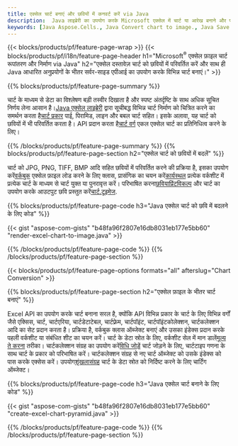 ```yaml
---
title: एक्सेल चार्ट बनाएं और छवियों में कनवर्ट करें via Java
description:  Java लाइब्रेरी का उपयोग करके Microsoft एक्सेल में चार्ट या आरेख बनाने और परिवर्तित करने के लिए Java स्रोत कोड।
keywords: [Java Aspose.Cells., Java Convert chart to image., Java Save chart to image., Java chart to image., create charts in Java., insert charts in Java., manage charts in Java]
---
```

{{< blocks/products/pf/feature-page-wrap >}}
{{< blocks/products/pf/i18n/feature-page-header h1="Microsoft<sup>&reg;</sup> एक्सेल फ़ाइल चार्ट रूपांतरण और निर्माण via Java" h2="एक्सेल दस्तावेज़ चार्ट को छवियों में परिवर्तित करें और साथ ही Java आधारित अनुप्रयोगों के भीतर सर्वर-साइड एपीआई का उपयोग करके विभिन्न चार्ट बनाएं।" >}}


{{% blocks/products/pf/feature-page-summary %}}

 चार्ट के माध्यम से डेटा का विश्लेषण बड़ी तस्वीर दिखाता है और स्पष्ट अंतर्दृष्टि के साथ अधिक सूचित निर्णय लेना आसान है।[Java एक्सेल लाइब्रेरी](/cells/hi/java/) द्वारा सूचीबद्ध विभिन्न चार्ट निर्माण को चित्रित करने का समर्थन करता है[चार्ट प्रकार](https://reference.aspose.com/cells/java/com.aspose.cells/ChartType) पाई, पिरामिड, लाइन और बबल चार्ट सहित। इसके अलावा, यह चार्ट को छवियों में भी परिवर्तित करता है। API प्रदान करता है[चार्ट वर्ग](https://reference.aspose.com/cells/java/com.aspose.cells/Chart) एकल एक्सेल चार्ट का प्रतिनिधित्व करने के लिए।

{{% /blocks/products/pf/feature-page-summary %}}
{{% blocks/products/pf/feature-page-section h2="एक्सेल चार्ट को छवियों में बदलें" %}}

 चार्ट को JPG, PNG, TIFF, BMP आदि सहित छवियों में परिवर्तित करने की प्रक्रिया है, इसका उपयोग करें[वर्कबुक](https://reference.aspose.com/java/cells/com.aspose.cells/workbook) एक्सेल फ़ाइल लोड करने के लिए क्लास, प्रासंगिक का चयन करें[कार्यस्थल](https://reference.aspose.com/cells/java/com.aspose.cells/worksheet) प्रत्येक वर्कशीट में प्रत्येक चार्ट के माध्यम से चार्ट युक्त या पुनरावृत्त करें। परिभाषित करना[छवियाप्रिंटविकल्प](https://reference.aspose.com/cells/java/com.aspose.cells/ImageOrPrintOptions) और चार्ट का उपयोग करके आउटपुट छवि प्रस्तुत करें[चार्ट.टूइमेज](https://reference.aspose.com/cells/java/com.aspose.cells/chart#toImage(java.io.OutputStream,%20com.aspose.cells.ImageOrPrintOptions)).


{{% blocks/products/pf/feature-page-code h3="Java एक्सेल चार्ट को छवि में बदलने के लिए कोड" %}}

{{< gist "aspose-com-gists" "b48fa96f2807e16db8031eb177e5bb60" "render-excel-chart-to-image.java" >}}

{{% /blocks/products/pf/feature-page-code %}}
{{% /blocks/products/pf/feature-page-section %}}

{{< blocks/products/pf/feature-page-options formats="all" afterslug="Chart Conversion" >}}


{{% blocks/products/pf/feature-page-section h2="एक्सेल फ़ाइल के भीतर चार्ट बनाएं" %}}

Excel API का उपयोग करके चार्ट बनाना सरल है, क्योंकि API विभिन्न प्रकार के चार्ट के लिए विभिन्न वर्गों जैसे एक्सिस, चार्ट, चार्टएरिया, चार्टडेटाटेबल, चार्टफ़्रेम, चार्टपॉइंट, चार्टपॉइंटकोलेक्शन, चार्टकलेक्शन आदि का सेट प्रदान करता है। प्रक्रिया है, वर्कबुक क्लास ऑब्जेक्ट बनाएं और उसका इंडेक्स प्रदान करके पहली वर्कशीट या संबंधित शीट का चयन करें। चार्ट के डेटा स्रोत के लिए, वर्कशीट सेल में मान डालें[मूल्य ते करना](https://reference.aspose.com/cells/java/com.aspose.cells/cell#Value) तरीका। चार्टकलेक्शन संग्रह का उपयोग करें[विधि जोड़ें](https://reference.aspose.com/cells/java/com.aspose.cells/chartcollection#add(int,%20int,%20int,%20int,%20int) ) चार्ट जोड़ने के लिए, चार्टटाइप गणना के साथ चार्ट के प्रकार को परिभाषित करें। चार्टकलेक्शन संग्रह से नए चार्ट ऑब्जेक्ट को उसके इंडेक्स को पास करके एक्सेस करें। उपयोग[शृंखलासंग्रह](https://reference.aspose.com/cells/java/com.aspose.cells/SeriesCollection) चार्ट के डेटा स्रोत को निर्दिष्ट करने के लिए चार्टिंग ऑब्जेक्ट।

{{% blocks/products/pf/feature-page-code h3="Java एक्सेल चार्ट बनाने के लिए कोड" %}}

{{< gist "aspose-com-gists" "b48fa96f2807e16db8031eb177e5bb60" "create-excel-chart-pyramid.java" >}}

{{% /blocks/products/pf/feature-page-code %}}
{{% /blocks/products/pf/feature-page-section %}}
